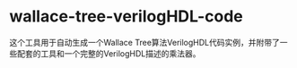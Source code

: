 # wallace-tree-verilogHDL-code
这个工具用于自动生成一个Wallace Tree算法VerilogHDL代码实例，并附带了一些配套的工具和一个完整的VerilogHDL描述的乘法器。
